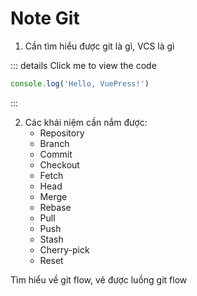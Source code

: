 # Note Git

1. Cần tìm hiểu được git là gì, VCS là gì

::: details Click me to view the code

```js
console.log('Hello, VuePress!')
```

:::

2. Các khái niệm cần nắm được:
    + Repository
    + Branch
    + Commit
    + Checkout
    + Fetch
    + Head
    + Merge
    + Rebase
    + Pull
    + Push
    + Stash
    + Cherry-pick
    + Reset

Tìm hiểu về git flow, vẽ được luồng git flow
